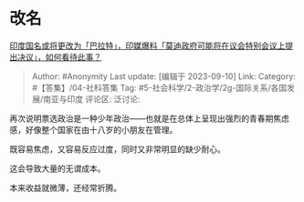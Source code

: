 # 改名
[印度国名或将更改为「巴拉特」，印媒爆料「莫迪政府可能将在议会特别会议上提出决议」，如何看待此事？](https://www.zhihu.com/question/620649945/answer/3204525048)

> Author: #Anonymity
> Last update: [编辑于 2023-09-10]
> Link:
> Category: #【答集】/04-社科答集
> Tag: #5-社会科学/2-政治学/2g-国际关系/各国发展/南亚与印度
> 评论区:
> 泛讨论:

再次说明票选政治是一种少年政治——也就是在总体上呈现出强烈的青春期焦虑感，好像整个国家在由十八岁的小朋友在管理。

既容易焦虑，又容易反应过度，同时又非常明显的缺少耐心。

这会导致大量的无谓成本。

本来收益就微薄，还经常折腾。
